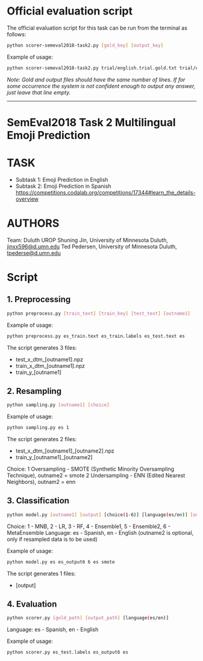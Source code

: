 Official evaluation script
=====

The official evaluation script for this task can be run from the terminal as follows:

```bash
python scorer-semeval2018-task2.py [gold_key] [output_key]
```

Example of usage:

```bash
python scorer-semeval2018-task2.py trial/english.trial.gold.txt trial/english.output.txt
```

*Note: Gold and output files should have the same number of lines. If for some occurrence the system is not confident enough to output any answer, just leave that line empty.*
_______________________________________________
SemEval2018 Task 2 Multilingual Emoji Prediction
=====

# **TASK**
* Subtask 1: Emoji Prediction in English
* Subtask 2: Emoji Prediction in Spanish
https://competitions.codalab.org/competitions/17344#learn_the_details-overview

# **AUTHORS**
Team: Duluth UROP
Shuning Jin, University of Minnesota Duluth, jinxx596@d.umn.edu
Ted Pedersen, University of Minnesota Duluth, tpederse@d.umn.edu

# **Script**
## 1. Preprocessing

```bash
python preprocess.py [train_text] [train_key] [test_text] [outname1]
```

Example of usage:
```bash
python preprocess.py es_train.text es_train.labels es_test.text es
```

The script generates 3 files:
* test_x_dtm_[outname1].npz
* train_x_dtm_[outname1].npz
* train_y_[outname1]

## 2. Resampling

```bash
python sampling.py [outname1] [choice]
```

Example of usage:
```bash
python sampling.py es 1
```

The script generates 2 files:
* test_x_dtm_[outname1]_[outname2].npz
* train_y_[outname1]_[outname2]

Choice: 1 Oversampling - SMOTE (Synthetic Minority Oversampling Technique), outname2 = smote
        2 Undersampling - ENN (Edited Nearest Neighbors), outnam2 = enn

## 3. Classification
```bash
python model.py [outname1] [output] [choice(1-6)] [language(es/en)] [outname2]
```
Choice: 1 - MNB, 2 - LR, 3 - RF, 4 - Ensemble1, 5 - Ensemble2, 6 - MetaEnsemble
Language: es - Spanish, en - English
(outname2 is optional, only if resampled data is to be used)

Example of usage:
```bash
python model.py es es_output6 6 es smote
```

The script generates 1 files:
* [output]

## 4. Evaluation

```bash
python scorer.py [gold_path] [output_path] [language(es/en)]
```
Language: es - Spanish, en - English

Example of usage:
```bash
python scorer.py es_test.labels es_output6 es
```
